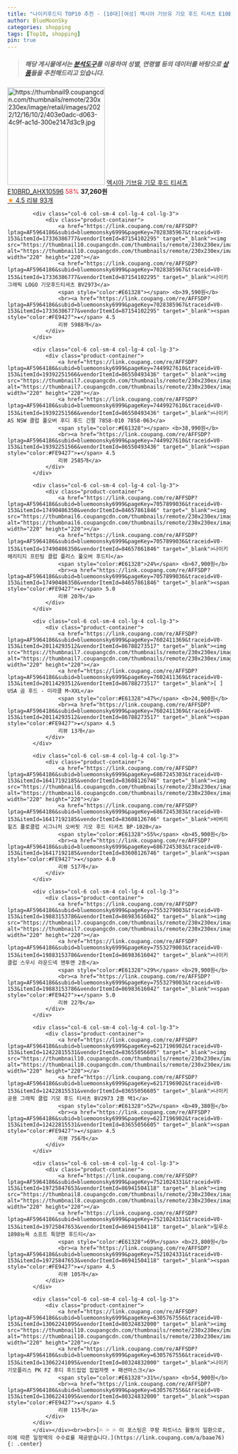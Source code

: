 ```yaml
---
title: "나이키후드티 TOP10 추천 - [10대][여성] 엑시아 기브유 기모 후드 티셔츠 E10BRD_AHX10596"
author: BlueMoonSky
categories: shopping
tags: [Top10, shopping]
pin: true
---
```


> ##### 해당 게시물에서는 [**분석도구**](https://itemscout.io/)를 이용하여 **성별**, **연령별** 등의 데이터를 바탕으로 [**상품**](https://link.coupang.com/a/baae76)들을 추천해드리고 있습니다.
<div class="container"><div class="row">
            <div class="col-6 col-sm-4 col-lg-4 col-lg-3">
                <div class="product-container">
                    <a href="https://link.coupang.com/re/AFFSDP?lptag=AF5964186&subid=bluemoonsky6999&pageKey=6999603063&traceid=V0-153&itemId=17161634484&vendorItemId=84334076047" target="_blank"><img src="https://thumbnail9.coupangcdn.com/thumbnails/remote/230x230ex/image/retail/images/2022/12/16/10/2/403e0adc-d063-4c9f-ac1d-300e2147d3c9.jpg" alt="https://thumbnail9.coupangcdn.com/thumbnails/remote/230x230ex/image/retail/images/2022/12/16/10/2/403e0adc-d063-4c9f-ac1d-300e2147d3c9.jpg" width="220" height="220"></a>
                    <a href="https://link.coupang.com/re/AFFSDP?lptag=AF5964186&subid=bluemoonsky6999&pageKey=6999603063&traceid=V0-153&itemId=17161634484&vendorItemId=84334076047" target="_blank">엑시아 기브유 기모 후드 티셔츠 E10BRD_AHX10596</a>
                    <span style="color:#E61328">58%</span> <b>37,260원</b>
                    <br><a href="https://link.coupang.com/re/AFFSDP?lptag=AF5964186&subid=bluemoonsky6999&pageKey=6999603063&traceid=V0-153&itemId=17161634484&vendorItemId=84334076047" target="_blank"><span style="color:#FE9427">★</span> 4.5
                    리뷰 93개</a>
                </div>
            </div>
            
            <div class="col-6 col-sm-4 col-lg-4 col-lg-3">
                <div class="product-container">
                    <a href="https://link.coupang.com/re/AFFSDP?lptag=AF5964186&subid=bluemoonsky6999&pageKey=7028385967&traceid=V0-153&itemId=17336386777&vendorItemId=87154102295" target="_blank"><img src="https://thumbnail10.coupangcdn.com/thumbnails/remote/230x230ex/image/vendor_inventory/bc4c/187fe8126c119be1aae1ecd911c3f0cc1e7de441a105319bd216dd3117cf.jpg" alt="https://thumbnail10.coupangcdn.com/thumbnails/remote/230x230ex/image/vendor_inventory/bc4c/187fe8126c119be1aae1ecd911c3f0cc1e7de441a105319bd216dd3117cf.jpg" width="220" height="220"></a>
                    <a href="https://link.coupang.com/re/AFFSDP?lptag=AF5964186&subid=bluemoonsky6999&pageKey=7028385967&traceid=V0-153&itemId=17336386777&vendorItemId=87154102295" target="_blank">나이키 그래픽 LOGO 기모후드티셔츠 BV2973</a>
                    <span style="color:#E61328"></span> <b>39,590원</b>
                    <br><a href="https://link.coupang.com/re/AFFSDP?lptag=AF5964186&subid=bluemoonsky6999&pageKey=7028385967&traceid=V0-153&itemId=17336386777&vendorItemId=87154102295" target="_blank"><span style="color:#FE9427">★</span> 4.5
                    리뷰 5988개</a>
                </div>
            </div>
            
            <div class="col-6 col-sm-4 col-lg-4 col-lg-3">
                <div class="product-container">
                    <a href="https://link.coupang.com/re/AFFSDP?lptag=AF5964186&subid=bluemoonsky6999&pageKey=7449927610&traceid=V0-153&itemId=19392251566&vendorItemId=86550493436" target="_blank"><img src="https://thumbnail7.coupangcdn.com/thumbnails/remote/230x230ex/image/vendor_inventory/378d/da85f0ea167762109a681e9e2b38442b91f7588374009accb78f7466b86e.jpg" alt="https://thumbnail7.coupangcdn.com/thumbnails/remote/230x230ex/image/vendor_inventory/378d/da85f0ea167762109a681e9e2b38442b91f7588374009accb78f7466b86e.jpg" width="220" height="220"></a>
                    <a href="https://link.coupang.com/re/AFFSDP?lptag=AF5964186&subid=bluemoonsky6999&pageKey=7449927610&traceid=V0-153&itemId=19392251566&vendorItemId=86550493436" target="_blank">나이키 AS NSW 클럽 풀오버 후디 후드 긴팔 7858-010 7858-063</a>
                    <span style="color:#E61328"></span> <b>38,990원</b>
                    <br><a href="https://link.coupang.com/re/AFFSDP?lptag=AF5964186&subid=bluemoonsky6999&pageKey=7449927610&traceid=V0-153&itemId=19392251566&vendorItemId=86550493436" target="_blank"><span style="color:#FE9427">★</span> 4.5
                    리뷰 2585개</a>
                </div>
            </div>
            
            <div class="col-6 col-sm-4 col-lg-4 col-lg-3">
                <div class="product-container">
                    <a href="https://link.coupang.com/re/AFFSDP?lptag=AF5964186&subid=bluemoonsky6999&pageKey=7057899036&traceid=V0-153&itemId=17490486350&vendorItemId=84657861846" target="_blank"><img src="https://thumbnail6.coupangcdn.com/thumbnails/remote/230x230ex/image/vendor_inventory/a52f/1c51a8c416bdc54d5780ea546d35f790ee99273366b00dd0dafc9d6f7e85.jpg" alt="https://thumbnail6.coupangcdn.com/thumbnails/remote/230x230ex/image/vendor_inventory/a52f/1c51a8c416bdc54d5780ea546d35f790ee99273366b00dd0dafc9d6f7e85.jpg" width="220" height="220"></a>
                    <a href="https://link.coupang.com/re/AFFSDP?lptag=AF5964186&subid=bluemoonsky6999&pageKey=7057899036&traceid=V0-153&itemId=17490486350&vendorItemId=84657861846" target="_blank">나이키 헤리티지 프린팅 클럽 플리스 풀오버 후드티</a>
                    <span style="color:#E61328">24%</span> <b>67,900원</b>
                    <br><a href="https://link.coupang.com/re/AFFSDP?lptag=AF5964186&subid=bluemoonsky6999&pageKey=7057899036&traceid=V0-153&itemId=17490486350&vendorItemId=84657861846" target="_blank"><span style="color:#FE9427">★</span> 5.0
                    리뷰 20개</a>
                </div>
            </div>
            
            <div class="col-6 col-sm-4 col-lg-4 col-lg-3">
                <div class="product-container">
                    <a href="https://link.coupang.com/re/AFFSDP?lptag=AF5964186&subid=bluemoonsky6999&pageKey=7602411369&traceid=V0-153&itemId=20114293512&vendorItemId=86788273517" target="_blank"><img src="https://thumbnail7.coupangcdn.com/thumbnails/remote/230x230ex/image/vendor_inventory/6892/a8c398887a8a102f13192ad1a4f6a7d75015203981de164ea9d5580c17f2.png" alt="https://thumbnail7.coupangcdn.com/thumbnails/remote/230x230ex/image/vendor_inventory/6892/a8c398887a8a102f13192ad1a4f6a7d75015203981de164ea9d5580c17f2.png" width="220" height="220"></a>
                    <a href="https://link.coupang.com/re/AFFSDP?lptag=AF5964186&subid=bluemoonsky6999&pageKey=7602411369&traceid=V0-153&itemId=20114293512&vendorItemId=86788273517" target="_blank">[ ] USA 곰 후드 - 미라클 M~XXL</a>
                    <span style="color:#E61328">47%</span> <b>24,900원</b>
                    <br><a href="https://link.coupang.com/re/AFFSDP?lptag=AF5964186&subid=bluemoonsky6999&pageKey=7602411369&traceid=V0-153&itemId=20114293512&vendorItemId=86788273517" target="_blank"><span style="color:#FE9427">★</span> 4.5
                    리뷰 13개</a>
                </div>
            </div>
            
            <div class="col-6 col-sm-4 col-lg-4 col-lg-3">
                <div class="product-container">
                    <a href="https://link.coupang.com/re/AFFSDP?lptag=AF5964186&subid=bluemoonsky6999&pageKey=6867245303&traceid=V0-153&itemId=16417192185&vendorItemId=83608126746" target="_blank"><img src="https://thumbnail6.coupangcdn.com/thumbnails/remote/230x230ex/image/vendor_inventory/eae8/dca9949413c535850732880b3481d850641de357fc79d00ace0bc5c134b9.jpg" alt="https://thumbnail6.coupangcdn.com/thumbnails/remote/230x230ex/image/vendor_inventory/eae8/dca9949413c535850732880b3481d850641de357fc79d00ace0bc5c134b9.jpg" width="220" height="220"></a>
                    <a href="https://link.coupang.com/re/AFFSDP?lptag=AF5964186&subid=bluemoonsky6999&pageKey=6867245303&traceid=V0-153&itemId=16417192185&vendorItemId=83608126746" target="_blank">비버리힐즈 폴로클럽 시그니처 오버핏 기모 후드 티셔츠 BP-1020</a>
                    <span style="color:#E61328">55%</span> <b>45,900원</b>
                    <br><a href="https://link.coupang.com/re/AFFSDP?lptag=AF5964186&subid=bluemoonsky6999&pageKey=6867245303&traceid=V0-153&itemId=16417192185&vendorItemId=83608126746" target="_blank"><span style="color:#FE9427">★</span> 4.0
                    리뷰 517개</a>
                </div>
            </div>
            
            <div class="col-6 col-sm-4 col-lg-4 col-lg-3">
                <div class="product-container">
                    <a href="https://link.coupang.com/re/AFFSDP?lptag=AF5964186&subid=bluemoonsky6999&pageKey=7553279003&traceid=V0-153&itemId=19883153786&vendorItemId=86983616042" target="_blank"><img src="https://thumbnail7.coupangcdn.com/thumbnails/remote/230x230ex/image/vendor_inventory/e5c9/d4b002511a3988123faeca5cf9e1e12577a9b5481d0a8982351f547acf79.jpg" alt="https://thumbnail7.coupangcdn.com/thumbnails/remote/230x230ex/image/vendor_inventory/e5c9/d4b002511a3988123faeca5cf9e1e12577a9b5481d0a8982351f547acf79.jpg" width="220" height="220"></a>
                    <a href="https://link.coupang.com/re/AFFSDP?lptag=AF5964186&subid=bluemoonsky6999&pageKey=7553279003&traceid=V0-153&itemId=19883153786&vendorItemId=86983616042" target="_blank">나이키 클럽 스우시 라운드넥 맨투맨 2종</a>
                    <span style="color:#E61328">29%</span> <b>29,900원</b>
                    <br><a href="https://link.coupang.com/re/AFFSDP?lptag=AF5964186&subid=bluemoonsky6999&pageKey=7553279003&traceid=V0-153&itemId=19883153786&vendorItemId=86983616042" target="_blank"><span style="color:#FE9427">★</span> 5.0
                    리뷰 22개</a>
                </div>
            </div>
            
            <div class="col-6 col-sm-4 col-lg-4 col-lg-3">
                <div class="product-container">
                    <a href="https://link.coupang.com/re/AFFSDP?lptag=AF5964186&subid=bluemoonsky6999&pageKey=6217196902&traceid=V0-153&itemId=12422815531&vendorItemId=83655056605" target="_blank"><img src="https://thumbnail10.coupangcdn.com/thumbnails/remote/230x230ex/image/vendor_inventory/1d88/a5ab923ea6c9c0d53dd79cf276c21367c64da997cab4794b1800ce4974f5.jpg" alt="https://thumbnail10.coupangcdn.com/thumbnails/remote/230x230ex/image/vendor_inventory/1d88/a5ab923ea6c9c0d53dd79cf276c21367c64da997cab4794b1800ce4974f5.jpg" width="220" height="220"></a>
                    <a href="https://link.coupang.com/re/AFFSDP?lptag=AF5964186&subid=bluemoonsky6999&pageKey=6217196902&traceid=V0-153&itemId=12422815531&vendorItemId=83655056605" target="_blank">나이키 공용 그래픽 클럽 기모 후드 티셔츠 BV2973 2종 택1</a>
                    <span style="color:#E61328">52%</span> <b>49,380원</b>
                    <br><a href="https://link.coupang.com/re/AFFSDP?lptag=AF5964186&subid=bluemoonsky6999&pageKey=6217196902&traceid=V0-153&itemId=12422815531&vendorItemId=83655056605" target="_blank"><span style="color:#FE9427">★</span> 4.5
                    리뷰 756개</a>
                </div>
            </div>
            
            <div class="col-6 col-sm-4 col-lg-4 col-lg-3">
                <div class="product-container">
                    <a href="https://link.coupang.com/re/AFFSDP?lptag=AF5964186&subid=bluemoonsky6999&pageKey=7521024331&traceid=V0-153&itemId=19725847653&vendorItemId=86941504118" target="_blank"><img src="https://thumbnail8.coupangcdn.com/thumbnails/remote/230x230ex/image/vendor_inventory/5ec8/19b66c59b6fc4ebff78096c4e9bf9f14a8a4679b84132fdf230b329da937.jpg" alt="https://thumbnail8.coupangcdn.com/thumbnails/remote/230x230ex/image/vendor_inventory/5ec8/19b66c59b6fc4ebff78096c4e9bf9f14a8a4679b84132fdf230b329da937.jpg" width="220" height="220"></a>
                    <a href="https://link.coupang.com/re/AFFSDP?lptag=AF5964186&subid=bluemoonsky6999&pageKey=7521024331&traceid=V0-153&itemId=19725847653&vendorItemId=86941504118" target="_blank">일루소 1898뉴욕 소프트 특양면 후드티</a>
                    <span style="color:#E61328">69%</span> <b>23,800원</b>
                    <br><a href="https://link.coupang.com/re/AFFSDP?lptag=AF5964186&subid=bluemoonsky6999&pageKey=7521024331&traceid=V0-153&itemId=19725847653&vendorItemId=86941504118" target="_blank"><span style="color:#FE9427">★</span> 4.5
                    리뷰 105개</a>
                </div>
            </div>
            
            <div class="col-6 col-sm-4 col-lg-4 col-lg-3">
                <div class="product-container">
                    <a href="https://link.coupang.com/re/AFFSDP?lptag=AF5964186&subid=bluemoonsky6999&pageKey=6305767556&traceid=V0-153&itemId=13062241095&vendorItemId=80324832000" target="_blank"><img src="https://thumbnail10.coupangcdn.com/thumbnails/remote/230x230ex/image/vendor_inventory/5eed/bfe0cd6884a34e1b5dabf2da822cb1a896b101bebc6255e348c19f0dfeb8.jpg" alt="https://thumbnail10.coupangcdn.com/thumbnails/remote/230x230ex/image/vendor_inventory/5eed/bfe0cd6884a34e1b5dabf2da822cb1a896b101bebc6255e348c19f0dfeb8.jpg" width="220" height="220"></a>
                    <a href="https://link.coupang.com/re/AFFSDP?lptag=AF5964186&subid=bluemoonsky6999&pageKey=6305767556&traceid=V0-153&itemId=13062241095&vendorItemId=80324832000" target="_blank">나이키 기모플리스 PK FZ 후디 후드집업 집업자켓 + 패션마스크</a>
                    <span style="color:#E61328">31%</span> <b>54,900원</b>
                    <br><a href="https://link.coupang.com/re/AFFSDP?lptag=AF5964186&subid=bluemoonsky6999&pageKey=6305767556&traceid=V0-153&itemId=13062241095&vendorItemId=80324832000" target="_blank"><span style="color:#FE9427">★</span> 4.5
                    리뷰 115개</a>
                </div>
            </div>
            </div></div><br><br>[💦 💦 💦 이 포스팅은 쿠팡 파트너스 활동의 일환으로, 이에 따른 일정액의 수수료를 제공받습니다.](https://link.coupang.com/a/baae76){: .center}